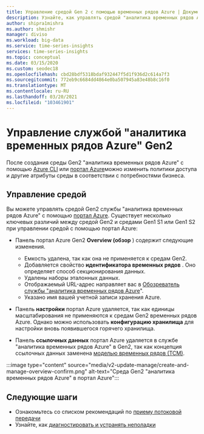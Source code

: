 ```yaml
---
title: Управление средой Gen 2 с помощью временных рядов Azure | Документация Майкрософт
description: Узнайте, как управлять средой "аналитика временных рядов Azure" для поколения 2.
author: shipra1mishra
ms.author: shmishr
manager: diviso
ms.workload: big-data
ms.service: time-series-insights
services: time-series-insights
ms.topic: conceptual
ms.date: 03/15/2020
ms.custom: seodec18
ms.openlocfilehash: cbd28bdf5318bdaf932447f5d1f936d2c614a7f3
ms.sourcegitcommit: 772eb9c6684dd4864e0ba507945a83e48b8c16f0
ms.translationtype: MT
ms.contentlocale: ru-RU
ms.lasthandoff: 03/20/2021
ms.locfileid: "103461901"
---
```

# <a name="manage-azure-time-series-insights-gen2"></a>Управление службой "аналитика временных рядов Azure" Gen2

После создания среды Gen2 "аналитика временных рядов Azure" с помощью [Azure CLI](./how-to-create-environment-using-cli.md) или [портал Azure](./how-to-create-environment-using-portal.md)можно изменить политики доступа и другие атрибуты среды в соответствии с потребностями бизнеса.

## <a name="manage-the-environment"></a>Управление средой

Вы можете управлять средой Gen2 службы "аналитика временных рядов Azure" с помощью [портал Azure](https://portal.azure.com/). Существует несколько ключевых различий между средой Gen2 и средами Gen1 S1 или Gen1 S2 при управлении средой с помощью портал Azure:

* Панель портал Azure Gen2 **Overview (обзор** ) содержит следующие изменения.

  * Емкость удалена, так как она не применяется к средам Gen2.
  * Добавляется свойство **идентификатора временных рядов** . Оно определяет способ секционирования данных.
  * Удалены наборы эталонных данных.
  * Отображаемый URL-адрес направляет вас в [Обозреватель службы "аналитика временных рядов Azure](./concepts-ux-panels.md)".
  * Указано имя вашей учетной записи хранения Azure.

* Панель **настройки** портал Azure удаляется, так как единицы масштабирования не применяются к средам Gen2 временных рядов Azure. Однако можно использовать **конфигурацию хранилища** для настройки вновь появившегося горячего хранилища.

* Панель **ссылочных данных** портал Azure удаляется в службе "аналитика временных рядов Azure" в Gen2, так как концепция ссылочных данных заменена [моделью временных рядов (ТСМ)](./concepts-model-overview.md).

:::image type="content" source="media/v2-update-manage/create-and-manage-overview-confirm.png" alt-text="Среда Gen2 &quot;аналитика временных рядов Azure&quot; в портал Azure":::

## <a name="next-steps"></a>Следующие шаги

* Ознакомьтесь со списком рекомендаций по [приему потоковой передачи](./concepts-streaming-ingestion-event-sources.md#streaming-ingestion-best-practices)
* Узнайте, как [диагностировать и устранять неполадки](./how-to-diagnose-troubleshoot.md)
